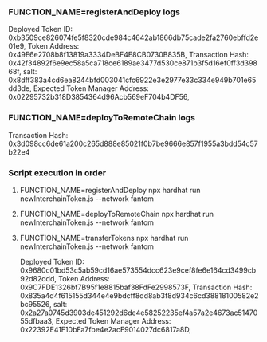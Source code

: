 ### FUNCTION_NAME=registerAndDeploy logs

Deployed Token ID: 0xb3509ce826074fe5f8320cde984c4642ab1866db75cade2fa2760ebffd2e01e9,
Token Address: 0x49E6e2708b8f13819a3334DeBF4E8CB0730B835B,
Transaction Hash: 0x42f34892f6e9ec58a5ca718ce6189ae3477d530ce871b3f5d16ef0ff3d39868f,
salt: 0x8dff383a4cd6ea8244bfd003041cfc6922e3e2977e33c334e949b701e65dd3de,
Expected Token Manager Address: 0x02295732b318D3854364d96Acb569eF704b4DF56,

### FUNCTION_NAME=deployToRemoteChain logs

Transaction Hash: 0x3d098cc6de61a200c265d888e85021f0b7be9666e857f1955a3bdd54c57b22e4

### Script execution in order

1. FUNCTION_NAME=registerAndDeploy npx hardhat run newInterchainToken.js --network fantom
2. FUNCTION_NAME=deployToRemoteChain npx hardhat run newInterchainToken.js --network fantom
3. FUNCTION_NAME=transferTokens npx hardhat run newInterchainToken.js --network fantom

   Deployed Token ID: 0x9680c01bd53c5ab59cd16ae573554dcc623e9cef8fe6e164cd3499cb92d82ddd,
   Token Address: 0x9C7FDE1326bf7B95f1e8815baf38FdFe2998573F,
   Transaction Hash: 0x835a4d4f615155d344e4e9bdcff8dd8ab3f8d934c6cd38818100582e2bc95526,
   salt: 0x2a27a0745d3903de451292d6de4e58252235ef4a57a2e4673ac5147055dfbaa3,
   Expected Token Manager Address: 0x22392E41F10bFa7fbe4e2acF9014027dc6817a8D,
